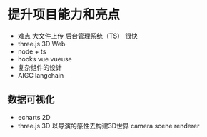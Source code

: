 # 提升项目能力和亮点

- 难点
   大文件上传 后台管理系统（TS） 很快
- three.js 3D Web 
- node + ts
- hooks vue vueuse
- 复杂组件的设计
- AIGC langchain


## 数据可视化
- echarts  2D
- three.js 3D
    以导演的感性去构建3D世界
        camera scene renderer